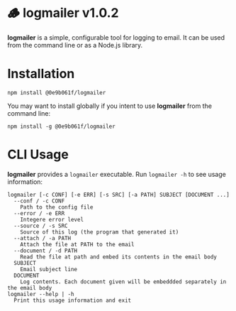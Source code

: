 # :wood: **logmailer** v1.0.2

**logmailer** is a simple, configurable tool for logging to email. It can be used from the command line or as a Node.js library.

# Installation

`npm install @0e9b061f/logmailer`

You may want to install globally if you intent to use **logmailer** from the command line:

`npm install -g @0e9b061f/logmailer`

# CLI Usage

**logmailer** provides a `logmailer` executable. Run `logmailer -h` to see usage information:

```
logmailer [-c CONF] [-e ERR] [-s SRC] [-a PATH] SUBJECT [DOCUMENT ...]
  --conf / -c CONF
    Path to the config file
  --error / -e ERR
    Integere error level
  --source / -s SRC
    Source of this log (the program that generated it)
  --attach / -a PATH
    Attach the file at PATH to the email
  --document / -d PATH
    Read the file at path and embed its contents in the email body
  SUBJECT
    Email subject line
  DOCUMENT
    Log contents. Each document given will be embeddded separately in the email body
logmailer --help | -h
  Print this usage information and exit
```
